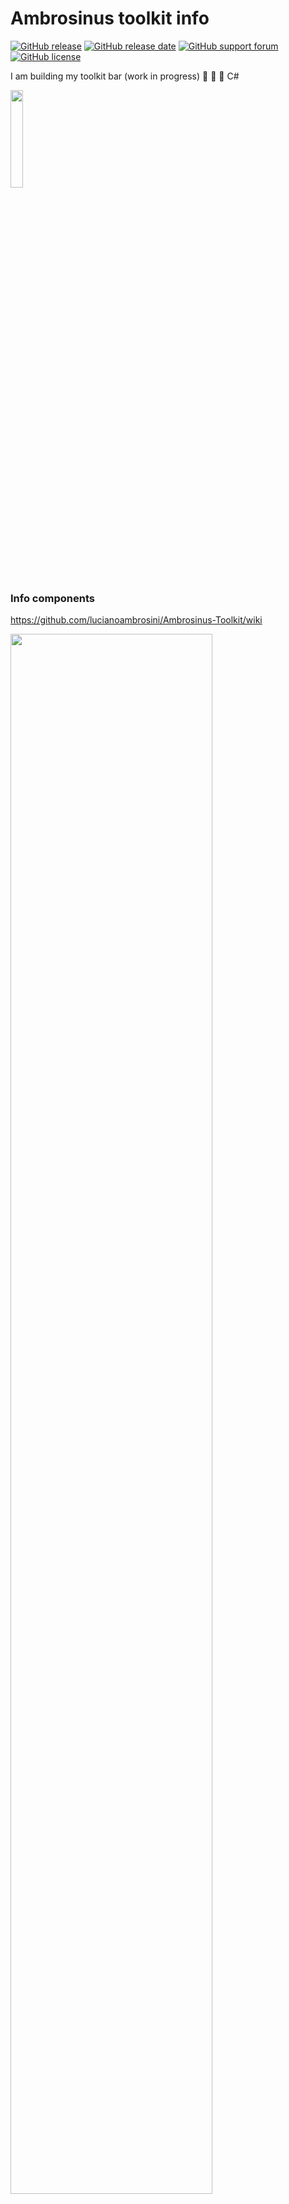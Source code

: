 # Ambrosinus toolkit info

[![GitHub release](https://img.shields.io/badge/release-v1.1.0-blue)](https://github.com/lucianoambrosini/Ambrosinus-Toolkit/blob/main/latest_version.txt)
[![GitHub release date](https://img.shields.io/badge/release%20date-October-green)](https://bit.ly/Ambrosinus-Toolkit)
[![GitHub support forum](https://img.shields.io/badge/Support%20forum-Help-critical)](https://discourse.mcneel.com/t/ambrosinus-toolkit/147124?u=ambrosinus)
[![GitHub license](https://img.shields.io/github/license/lucianoambrosini/Ambrosinus-Toolkit?color=orange)](https://github.com/lucianoambrosini/Ambrosinus-Toolkit/blob/main/LICENSE)


I am building my toolkit bar (work in progress) 🦏 🦗 🐍 C#

<img src="https://ambrosinus.altervista.org/blog/wp-content/uploads/2022/10/logo_AmbrosinusToolkit-02.png" width="20%" height="20%">

### Info components
https://github.com/lucianoambrosini/Ambrosinus-Toolkit/wiki
  
<img src="https://ambrosinus.altervista.org/blog/wp-content/uploads/2022/10/LA_screen_toolbar_02.png" width="80%" height="80%">
  
  

